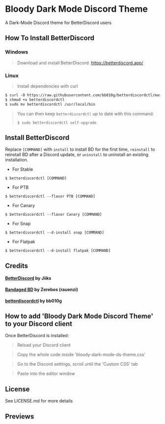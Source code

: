 # Bloody Dark Mode Discord Theme

A Dark-Mode Discord theme for BetterDiscord users 

## How To Install BetterDiscord

### Windows

> Download and install BetterDiscord: https://betterdiscord.app/

### Linux

> Install dependencies with curl

```txt
$ curl -O https://raw.githubusercontent.com/bb010g/betterdiscordctl/master/betterdiscordctl
$ chmod +x betterdiscordctl
$ sudo mv betterdiscordctl /usr/local/bin
```

> You can then keep `betterdiscordctl` up to date with this command:
> ```
> $ sudo betterdiscordctl self-upgrade
> ```

## Install BetterDiscord

Replace `[COMMAND]` with `install` to install BD for the first time,
`reinstall` to reinstall BD after a Discord update,
or `uninstall` to uninstall an existing installation.

- For Stable

```
$ betterdiscordctl [COMMAND]
```

- For PTB

```
$ betterdiscordctl --flavor PTB [COMMAND]
```

- For Canary

```
$ betterdiscordctl --flavor Canary [COMMAND]
```

- For Snap

```
$ betterdiscordctl --d-install snap [COMMAND]
```

- For Flatpak

```
$ betterdiscordctl --d-install flatpak [COMMAND]
```

## Credits

#### [BetterDiscord](https://github.com/Jiiks/BetterDiscordApp) by Jiiks

#### [Bandaged BD](https://github.com/rauenzi/BetterDiscordApp) by Zerebos (rauenzi)

#### [betterdiscordctl](https://github.com/bb010g/betterdiscordctl) by bb010g

## How to add 'Bloody Dark Mode Discord Theme' to your Discord client

Once BetterDiscord is installed:

> Reload your Discord client

> Copy the whole code inside 'bloody-dark-mode-ds-theme.css'

> Go to the Discord settings, scroll until the 'Custom CSS' tab

> Paste into the editor window

## License

See LICENSE.md for more details

## Previews


